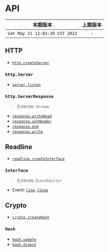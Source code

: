 # API

|本期版本| 上期版本 
|:---:|:---:
`Sat May 21 12:02:39 CST 2022` | -

## HTTP

* [`http.createServer`](https://nodejs.org/dist/latest-v16.x/docs/api/http.html#httpcreateserveroptions-requestlistener)

### `http.Server`

* [`server.listen`](https://nodejs.org/dist/latest-v16.x/docs/api/net.html#serverlisten)

### `http.ServerResponse`

> Extends: `Stream`

* [`response.writeHead`](https://nodejs.org/dist/latest-v16.x/docs/api/http.html#responsewriteheadstatuscode-statusmessage-headers)
* [`response.setHeader`](https://nodejs.org/dist/latest-v16.x/docs/api/http.html#responsesetheadername-value)
* [`response.end`](https://nodejs.org/dist/latest-v16.x/docs/api/http.html#responseenddata-encoding-callback)
* [`response.write`](https://nodejs.org/dist/latest-v16.x/docs/api/http.html#responsewritechunk-encoding-callback)




## Readline

* [`readline.createInterface`](https://nodejs.org/dist/latest-v16.x/docs/api/readline.html#readlinecreateinterfaceoptions)

### `Interface`

> Extends: `EventEmitter`

* Event: [`line`](https://nodejs.org/dist/latest-v16.x/docs/api/readline.html#event-line), [`close`](https://nodejs.org/dist/latest-v16.x/docs/api/readline.html#event-close)

## Crypto

* [`crypto.createHash`](https://nodejs.org/dist/latest-v16.x/docs/api/crypto.html#cryptocreatehashalgorithm-options)

### `Hash`

* [`hash.update`](https://nodejs.org/dist/latest-v16.x/docs/api/crypto.html#hashupdatedata-inputencoding)
* [`hash.digest`](https://nodejs.org/dist/latest-v16.x/docs/api/crypto.html#hashdigestencoding)